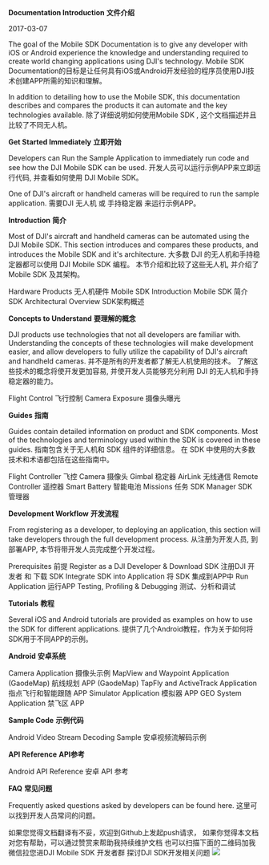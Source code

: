 **Documentation Introduction**
**文件介绍**

2017-03-07

The goal of the Mobile SDK Documentation is to give any developer with iOS or Android experience the knowledge and understanding required to create world changing applications using DJI's technology.
Mobile SDK Documentation的目标是让任何具有iOS或Android开发经验的程序员使用DJI技术创建APP所需的知识和理解。

In addition to detailing how to use the Mobile SDK, this documentation describes and compares the products it can automate and the key technologies available.
除了详细说明如何使用Mobile SDK , 这个文档描述并且比较了不同无人机。

**Get Started Immediately**
**立即开始**

Developers can Run the Sample Application to immediately run code and see how the DJI Mobile SDK can be used.
开发人员可以运行示例APP来立即运行代码, 并查看如何使用 DJI Mobile SDK。

One of DJI's aircraft or handheld cameras will be required to run the sample application.
需要DJI 无人机 或 手持稳定器 来运行示例APP。

**Introduction**
**简介**

Most of DJI's aircraft and handheld cameras can be automated using the DJI Mobile SDK. This section introduces and compares these products, and introduces the Mobile SDK and it's architecture.
大多数 DJI 的无人机和手持稳定器都可以使用 DJI Mobile SDK  编程。 本节介绍和比较了这些无人机, 并介绍了Mobile SDK  及其架构。

Hardware Products 无人机硬件
Mobile SDK Introduction Mobile SDK  简介
SDK Architectural Overview SDK架构概述

**Concepts to Understand**
**要理解的概念**

DJI products use technologies that not all developers are familiar with. Understanding the concepts of these technologies will make development easier, and allow developers to fully utilize the capability of DJI's aircraft and handheld cameras.
并不是所有的开发者都了解无人机使用的技术。 了解这些技术的概念将使开发更加容易, 并使开发人员能够充分利用 DJI 的无人机和手持稳定器的能力。

Flight Control 飞行控制
Camera Exposure 摄像头曝光

**Guides**
**指南**

Guides contain detailed information on product and SDK components. Most of the technologies and terminology used within the SDK is covered in these guides.
指南包含关于无人机和 SDK 组件的详细信息。 在 SDK 中使用的大多数技术和术语都包括在这些指南中。

Flight Controller 飞控
Camera 摄像头
Gimbal 稳定器
AirLink 无线通信
Remote Controller 遥控器
Smart Battery 智能电池
Missions 任务
SDK Manager SDK 管理器

**Development Workflow**
**开发流程**

From registering as a developer, to deploying an application, this section will take developers through the full development process.
从注册为开发人员, 到部署APP, 本节将带开发人员完成整个开发过程。

Prerequisites 前提
Register as a DJI Developer & Download SDK 注册DJI 开发者 和 下载 SDK
Integrate SDK into Application 将 SDK 集成到APP中
Run Application 运行APP
Testing, Profiling & Debugging 测试、分析和调试

**Tutorials**
**教程**

Several iOS and Android tutorials are provided as examples on how to use the SDK for different applications.
提供了几个Android教程，作为关于如何将SDK用于不同APP的示例。

**Android**
**安卓系统**

Camera Application 摄像头示例
MapView and Waypoint Application (GaodeMap) 航线规划 APP (GaodeMap)
TapFly and ActiveTrack Application 指点飞行和智能跟随 APP
Simulator Application 模拟器 APP
GEO System Application 禁飞区 APP

**Sample Code**
**示例代码**

Android Video Stream Decoding Sample 安卓视频流解码示例

**API Reference**
**API参考**

Android API Reference 安卓 API 参考

**FAQ**
**常见问题**

Frequently asked questions asked by developers can be found here.
这里可以找到开发人员常问的问题。


如果您觉得文档翻译有不妥，欢迎到Github上发起push请求，
如果你觉得本文档对您有帮助，可以通过赞赏来帮助我持续维护文档
也可以扫描下面的二维码加我微信拉您进DJI Mobile SDK 开发者群 探讨DJI SDK开发相关问题
![](images/20180303_092058.jpg)